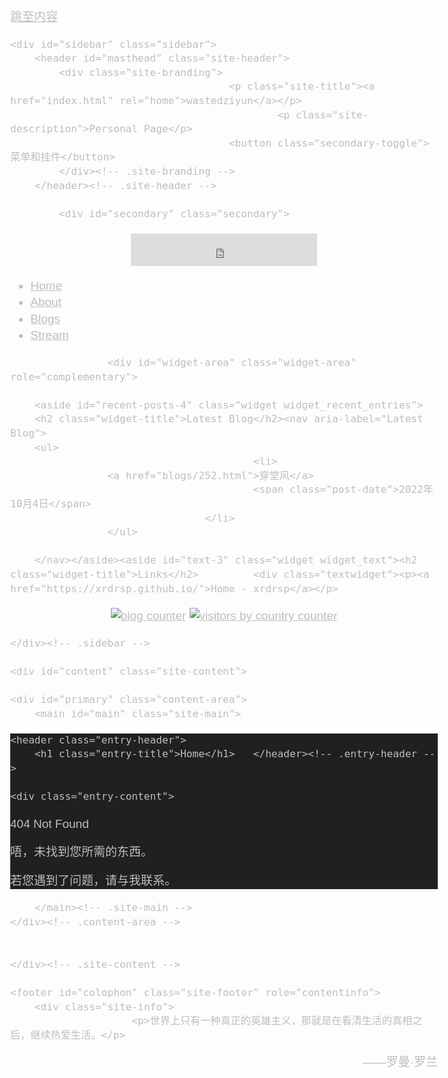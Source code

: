 <!DOCTYPE html>
<html lang="zh-CN" class="no-js">

<!-- Mirrored from wastedziyun.eu.org/ by HTTrack Website Copier/3.x [XR&CO'2014], Sat, 22 Oct 2022 12:25:12 GMT -->
<!-- Added by HTTrack --><meta http-equiv="content-type" content="text/html;charset=UTF-8" /><!-- /Added by HTTrack -->
<head>
	<meta charset="UTF-8">
	<meta name="viewport" content="width=device-width">
	<link rel="profile" href="https://gmpg.org/xfn/11">
	<link rel="pingback" href="xmlrpc.php">
	<!--[if lt IE 9]>
	<script src="http://wastedziyun.eu.org/wp-content/themes/twentyfifteen/js/html5.js?ver=3.7.0"></script>
	<![endif]-->
	<script>(function(html){html.className = html.className.replace(/\bno-js\b/,'js')})(document.documentElement);</script>
<title>wastedziyun &#8211; Personal Page</title>
<meta name='robots' content='max-image-preview:large' />
<link rel='dns-prefetch' href='http://fonts.googleapis.com/' />
<link rel='dns-prefetch' href='http://s.w.org/' />
<link href='https://fonts.gstatic.com/' crossorigin rel='preconnect' />
<link rel="alternate" type="application/rss+xml" title="wastedziyun &raquo; Feed" href="feed" />
<link rel="alternate" type="application/rss+xml" title="wastedziyun &raquo; 评论Feed" href="comments/feed" />
<script>
window._wpemojiSettings = {"baseUrl":"https:\/\/s.w.org\/images\/core\/emoji\/14.0.0\/72x72\/","ext":".png","svgUrl":"https:\/\/s.w.org\/images\/core\/emoji\/14.0.0\/svg\/","svgExt":".svg","source":{"concatemoji":"http:\/\/wastedziyun.eu.org\/wp-includes\/js\/wp-emoji-release.min.js?ver=6.0.2"}};
/*! This file is auto-generated */
!function(e,a,t){var n,r,o,i=a.createElement("canvas"),p=i.getContext&&i.getContext("2d");function s(e,t){var a=String.fromCharCode,e=(p.clearRect(0,0,i.width,i.height),p.fillText(a.apply(this,e),0,0),i.toDataURL());return p.clearRect(0,0,i.width,i.height),p.fillText(a.apply(this,t),0,0),e===i.toDataURL()}function c(e){var t=a.createElement("script");t.src=e,t.defer=t.type="text/javascript",a.getElementsByTagName("head")[0].appendChild(t)}for(o=Array("flag","emoji"),t.supports={everything:!0,everythingExceptFlag:!0},r=0;r<o.length;r++)t.supports[o[r]]=function(e){if(!p||!p.fillText)return!1;switch(p.textBaseline="top",p.font="600 32px Arial",e){case"flag":return s([127987,65039,8205,9895,65039],[127987,65039,8203,9895,65039])?!1:!s([55356,56826,55356,56819],[55356,56826,8203,55356,56819])&&!s([55356,57332,56128,56423,56128,56418,56128,56421,56128,56430,56128,56423,56128,56447],[55356,57332,8203,56128,56423,8203,56128,56418,8203,56128,56421,8203,56128,56430,8203,56128,56423,8203,56128,56447]);case"emoji":return!s([129777,127995,8205,129778,127999],[129777,127995,8203,129778,127999])}return!1}(o[r]),t.supports.everything=t.supports.everything&&t.supports[o[r]],"flag"!==o[r]&&(t.supports.everythingExceptFlag=t.supports.everythingExceptFlag&&t.supports[o[r]]);t.supports.everythingExceptFlag=t.supports.everythingExceptFlag&&!t.supports.flag,t.DOMReady=!1,t.readyCallback=function(){t.DOMReady=!0},t.supports.everything||(n=function(){t.readyCallback()},a.addEventListener?(a.addEventListener("DOMContentLoaded",n,!1),e.addEventListener("load",n,!1)):(e.attachEvent("onload",n),a.attachEvent("onreadystatechange",function(){"complete"===a.readyState&&t.readyCallback()})),(e=t.source||{}).concatemoji?c(e.concatemoji):e.wpemoji&&e.twemoji&&(c(e.twemoji),c(e.wpemoji)))}(window,document,window._wpemojiSettings);
</script>
<style>
img.wp-smiley,
img.emoji {
	display: inline !important;
	border: none !important;
	box-shadow: none !important;
	height: 1em !important;
	width: 1em !important;
	margin: 0 0.07em !important;
	vertical-align: -0.1em !important;
	background: none !important;
	padding: 0 !important;
}
</style>
	<link rel='stylesheet' id='wp-block-library-css'  href='../ftp6549879.host126.sanfengyun.cn/wp-includes/css/dist/block-library/style.min5b21.css?ver=6.0.2' media='all' />
<style id='wp-block-library-theme-inline-css'>
.wp-block-audio figcaption{color:#555;font-size:13px;text-align:center}.is-dark-theme .wp-block-audio figcaption{color:hsla(0,0%,100%,.65)}.wp-block-code{border:1px solid #ccc;border-radius:4px;font-family:Menlo,Consolas,monaco,monospace;padding:.8em 1em}.wp-block-embed figcaption{color:#555;font-size:13px;text-align:center}.is-dark-theme .wp-block-embed figcaption{color:hsla(0,0%,100%,.65)}.blocks-gallery-caption{color:#555;font-size:13px;text-align:center}.is-dark-theme .blocks-gallery-caption{color:hsla(0,0%,100%,.65)}.wp-block-image figcaption{color:#555;font-size:13px;text-align:center}.is-dark-theme .wp-block-image figcaption{color:hsla(0,0%,100%,.65)}.wp-block-pullquote{border-top:4px solid;border-bottom:4px solid;margin-bottom:1.75em;color:currentColor}.wp-block-pullquote__citation,.wp-block-pullquote cite,.wp-block-pullquote footer{color:currentColor;text-transform:uppercase;font-size:.8125em;font-style:normal}.wp-block-quote{border-left:.25em solid;margin:0 0 1.75em;padding-left:1em}.wp-block-quote cite,.wp-block-quote footer{color:currentColor;font-size:.8125em;position:relative;font-style:normal}.wp-block-quote.has-text-align-right{border-left:none;border-right:.25em solid;padding-left:0;padding-right:1em}.wp-block-quote.has-text-align-center{border:none;padding-left:0}.wp-block-quote.is-large,.wp-block-quote.is-style-large,.wp-block-quote.is-style-plain{border:none}.wp-block-search .wp-block-search__label{font-weight:700}:where(.wp-block-group.has-background){padding:1.25em 2.375em}.wp-block-separator.has-css-opacity{opacity:.4}.wp-block-separator{border:none;border-bottom:2px solid;margin-left:auto;margin-right:auto}.wp-block-separator.has-alpha-channel-opacity{opacity:1}.wp-block-separator:not(.is-style-wide):not(.is-style-dots){width:100px}.wp-block-separator.has-background:not(.is-style-dots){border-bottom:none;height:1px}.wp-block-separator.has-background:not(.is-style-wide):not(.is-style-dots){height:2px}.wp-block-table thead{border-bottom:3px solid}.wp-block-table tfoot{border-top:3px solid}.wp-block-table td,.wp-block-table th{padding:.5em;border:1px solid;word-break:normal}.wp-block-table figcaption{color:#555;font-size:13px;text-align:center}.is-dark-theme .wp-block-table figcaption{color:hsla(0,0%,100%,.65)}.wp-block-video figcaption{color:#555;font-size:13px;text-align:center}.is-dark-theme .wp-block-video figcaption{color:hsla(0,0%,100%,.65)}.wp-block-template-part.has-background{padding:1.25em 2.375em;margin-top:0;margin-bottom:0}
</style>
<style id='global-styles-inline-css'>
body{--wp--preset--color--black: #000000;--wp--preset--color--cyan-bluish-gray: #abb8c3;--wp--preset--color--white: #fff;--wp--preset--color--pale-pink: #f78da7;--wp--preset--color--vivid-red: #cf2e2e;--wp--preset--color--luminous-vivid-orange: #ff6900;--wp--preset--color--luminous-vivid-amber: #fcb900;--wp--preset--color--light-green-cyan: #7bdcb5;--wp--preset--color--vivid-green-cyan: #00d084;--wp--preset--color--pale-cyan-blue: #8ed1fc;--wp--preset--color--vivid-cyan-blue: #0693e3;--wp--preset--color--vivid-purple: #9b51e0;--wp--preset--color--dark-gray: #111;--wp--preset--color--light-gray: #f1f1f1;--wp--preset--color--yellow: #f4ca16;--wp--preset--color--dark-brown: #352712;--wp--preset--color--medium-pink: #e53b51;--wp--preset--color--light-pink: #ffe5d1;--wp--preset--color--dark-purple: #2e2256;--wp--preset--color--purple: #674970;--wp--preset--color--blue-gray: #22313f;--wp--preset--color--bright-blue: #55c3dc;--wp--preset--color--light-blue: #e9f2f9;--wp--preset--gradient--vivid-cyan-blue-to-vivid-purple: linear-gradient(135deg,rgba(6,147,227,1) 0%,rgb(155,81,224) 100%);--wp--preset--gradient--light-green-cyan-to-vivid-green-cyan: linear-gradient(135deg,rgb(122,220,180) 0%,rgb(0,208,130) 100%);--wp--preset--gradient--luminous-vivid-amber-to-luminous-vivid-orange: linear-gradient(135deg,rgba(252,185,0,1) 0%,rgba(255,105,0,1) 100%);--wp--preset--gradient--luminous-vivid-orange-to-vivid-red: linear-gradient(135deg,rgba(255,105,0,1) 0%,rgb(207,46,46) 100%);--wp--preset--gradient--very-light-gray-to-cyan-bluish-gray: linear-gradient(135deg,rgb(238,238,238) 0%,rgb(169,184,195) 100%);--wp--preset--gradient--cool-to-warm-spectrum: linear-gradient(135deg,rgb(74,234,220) 0%,rgb(151,120,209) 20%,rgb(207,42,186) 40%,rgb(238,44,130) 60%,rgb(251,105,98) 80%,rgb(254,248,76) 100%);--wp--preset--gradient--blush-light-purple: linear-gradient(135deg,rgb(255,206,236) 0%,rgb(152,150,240) 100%);--wp--preset--gradient--blush-bordeaux: linear-gradient(135deg,rgb(254,205,165) 0%,rgb(254,45,45) 50%,rgb(107,0,62) 100%);--wp--preset--gradient--luminous-dusk: linear-gradient(135deg,rgb(255,203,112) 0%,rgb(199,81,192) 50%,rgb(65,88,208) 100%);--wp--preset--gradient--pale-ocean: linear-gradient(135deg,rgb(255,245,203) 0%,rgb(182,227,212) 50%,rgb(51,167,181) 100%);--wp--preset--gradient--electric-grass: linear-gradient(135deg,rgb(202,248,128) 0%,rgb(113,206,126) 100%);--wp--preset--gradient--midnight: linear-gradient(135deg,rgb(2,3,129) 0%,rgb(40,116,252) 100%);--wp--preset--gradient--dark-gray-gradient-gradient: linear-gradient(90deg, rgba(17,17,17,1) 0%, rgba(42,42,42,1) 100%);--wp--preset--gradient--light-gray-gradient: linear-gradient(90deg, rgba(241,241,241,1) 0%, rgba(215,215,215,1) 100%);--wp--preset--gradient--white-gradient: linear-gradient(90deg, rgba(255,255,255,1) 0%, rgba(230,230,230,1) 100%);--wp--preset--gradient--yellow-gradient: linear-gradient(90deg, rgba(244,202,22,1) 0%, rgba(205,168,10,1) 100%);--wp--preset--gradient--dark-brown-gradient: linear-gradient(90deg, rgba(53,39,18,1) 0%, rgba(91,67,31,1) 100%);--wp--preset--gradient--medium-pink-gradient: linear-gradient(90deg, rgba(229,59,81,1) 0%, rgba(209,28,51,1) 100%);--wp--preset--gradient--light-pink-gradient: linear-gradient(90deg, rgba(255,229,209,1) 0%, rgba(255,200,158,1) 100%);--wp--preset--gradient--dark-purple-gradient: linear-gradient(90deg, rgba(46,34,86,1) 0%, rgba(66,48,123,1) 100%);--wp--preset--gradient--purple-gradient: linear-gradient(90deg, rgba(103,73,112,1) 0%, rgba(131,93,143,1) 100%);--wp--preset--gradient--blue-gray-gradient: linear-gradient(90deg, rgba(34,49,63,1) 0%, rgba(52,75,96,1) 100%);--wp--preset--gradient--bright-blue-gradient: linear-gradient(90deg, rgba(85,195,220,1) 0%, rgba(43,180,211,1) 100%);--wp--preset--gradient--light-blue-gradient: linear-gradient(90deg, rgba(233,242,249,1) 0%, rgba(193,218,238,1) 100%);--wp--preset--duotone--dark-grayscale: url('#wp-duotone-dark-grayscale');--wp--preset--duotone--grayscale: url('#wp-duotone-grayscale');--wp--preset--duotone--purple-yellow: url('#wp-duotone-purple-yellow');--wp--preset--duotone--blue-red: url('#wp-duotone-blue-red');--wp--preset--duotone--midnight: url('#wp-duotone-midnight');--wp--preset--duotone--magenta-yellow: url('#wp-duotone-magenta-yellow');--wp--preset--duotone--purple-green: url('#wp-duotone-purple-green');--wp--preset--duotone--blue-orange: url('#wp-duotone-blue-orange');--wp--preset--font-size--small: 13px;--wp--preset--font-size--medium: 20px;--wp--preset--font-size--large: 36px;--wp--preset--font-size--x-large: 42px;}.has-black-color{color: var(--wp--preset--color--black) !important;}.has-cyan-bluish-gray-color{color: var(--wp--preset--color--cyan-bluish-gray) !important;}.has-white-color{color: var(--wp--preset--color--white) !important;}.has-pale-pink-color{color: var(--wp--preset--color--pale-pink) !important;}.has-vivid-red-color{color: var(--wp--preset--color--vivid-red) !important;}.has-luminous-vivid-orange-color{color: var(--wp--preset--color--luminous-vivid-orange) !important;}.has-luminous-vivid-amber-color{color: var(--wp--preset--color--luminous-vivid-amber) !important;}.has-light-green-cyan-color{color: var(--wp--preset--color--light-green-cyan) !important;}.has-vivid-green-cyan-color{color: var(--wp--preset--color--vivid-green-cyan) !important;}.has-pale-cyan-blue-color{color: var(--wp--preset--color--pale-cyan-blue) !important;}.has-vivid-cyan-blue-color{color: var(--wp--preset--color--vivid-cyan-blue) !important;}.has-vivid-purple-color{color: var(--wp--preset--color--vivid-purple) !important;}.has-black-background-color{background-color: var(--wp--preset--color--black) !important;}.has-cyan-bluish-gray-background-color{background-color: var(--wp--preset--color--cyan-bluish-gray) !important;}.has-white-background-color{background-color: var(--wp--preset--color--white) !important;}.has-pale-pink-background-color{background-color: var(--wp--preset--color--pale-pink) !important;}.has-vivid-red-background-color{background-color: var(--wp--preset--color--vivid-red) !important;}.has-luminous-vivid-orange-background-color{background-color: var(--wp--preset--color--luminous-vivid-orange) !important;}.has-luminous-vivid-amber-background-color{background-color: var(--wp--preset--color--luminous-vivid-amber) !important;}.has-light-green-cyan-background-color{background-color: var(--wp--preset--color--light-green-cyan) !important;}.has-vivid-green-cyan-background-color{background-color: var(--wp--preset--color--vivid-green-cyan) !important;}.has-pale-cyan-blue-background-color{background-color: var(--wp--preset--color--pale-cyan-blue) !important;}.has-vivid-cyan-blue-background-color{background-color: var(--wp--preset--color--vivid-cyan-blue) !important;}.has-vivid-purple-background-color{background-color: var(--wp--preset--color--vivid-purple) !important;}.has-black-border-color{border-color: var(--wp--preset--color--black) !important;}.has-cyan-bluish-gray-border-color{border-color: var(--wp--preset--color--cyan-bluish-gray) !important;}.has-white-border-color{border-color: var(--wp--preset--color--white) !important;}.has-pale-pink-border-color{border-color: var(--wp--preset--color--pale-pink) !important;}.has-vivid-red-border-color{border-color: var(--wp--preset--color--vivid-red) !important;}.has-luminous-vivid-orange-border-color{border-color: var(--wp--preset--color--luminous-vivid-orange) !important;}.has-luminous-vivid-amber-border-color{border-color: var(--wp--preset--color--luminous-vivid-amber) !important;}.has-light-green-cyan-border-color{border-color: var(--wp--preset--color--light-green-cyan) !important;}.has-vivid-green-cyan-border-color{border-color: var(--wp--preset--color--vivid-green-cyan) !important;}.has-pale-cyan-blue-border-color{border-color: var(--wp--preset--color--pale-cyan-blue) !important;}.has-vivid-cyan-blue-border-color{border-color: var(--wp--preset--color--vivid-cyan-blue) !important;}.has-vivid-purple-border-color{border-color: var(--wp--preset--color--vivid-purple) !important;}.has-vivid-cyan-blue-to-vivid-purple-gradient-background{background: var(--wp--preset--gradient--vivid-cyan-blue-to-vivid-purple) !important;}.has-light-green-cyan-to-vivid-green-cyan-gradient-background{background: var(--wp--preset--gradient--light-green-cyan-to-vivid-green-cyan) !important;}.has-luminous-vivid-amber-to-luminous-vivid-orange-gradient-background{background: var(--wp--preset--gradient--luminous-vivid-amber-to-luminous-vivid-orange) !important;}.has-luminous-vivid-orange-to-vivid-red-gradient-background{background: var(--wp--preset--gradient--luminous-vivid-orange-to-vivid-red) !important;}.has-very-light-gray-to-cyan-bluish-gray-gradient-background{background: var(--wp--preset--gradient--very-light-gray-to-cyan-bluish-gray) !important;}.has-cool-to-warm-spectrum-gradient-background{background: var(--wp--preset--gradient--cool-to-warm-spectrum) !important;}.has-blush-light-purple-gradient-background{background: var(--wp--preset--gradient--blush-light-purple) !important;}.has-blush-bordeaux-gradient-background{background: var(--wp--preset--gradient--blush-bordeaux) !important;}.has-luminous-dusk-gradient-background{background: var(--wp--preset--gradient--luminous-dusk) !important;}.has-pale-ocean-gradient-background{background: var(--wp--preset--gradient--pale-ocean) !important;}.has-electric-grass-gradient-background{background: var(--wp--preset--gradient--electric-grass) !important;}.has-midnight-gradient-background{background: var(--wp--preset--gradient--midnight) !important;}.has-small-font-size{font-size: var(--wp--preset--font-size--small) !important;}.has-medium-font-size{font-size: var(--wp--preset--font-size--medium) !important;}.has-large-font-size{font-size: var(--wp--preset--font-size--large) !important;}.has-x-large-font-size{font-size: var(--wp--preset--font-size--x-large) !important;}
</style>
<link rel='stylesheet' id='twentyfifteen-fonts-css'  href='https://fonts.googleapis.com/css?family=Noto+Sans%3A400italic%2C700italic%2C400%2C700%7CNoto+Serif%3A400italic%2C700italic%2C400%2C700%7CInconsolata%3A400%2C700&amp;subset=latin%2Clatin-ext&amp;display=fallback' media='all' />
<link rel='stylesheet' id='genericons-css'  href='../ftp6549879.host126.sanfengyun.cn/wp-content/themes/twentyfifteen/genericons/genericons3ce7.css?ver=20201208' media='all' />
<link rel='stylesheet' id='twentyfifteen-style-css'  href='../ftp6549879.host126.sanfengyun.cn/wp-content/themes/twentyfifteen/style3ce7.css?ver=20201208' media='all' />
<style id='twentyfifteen-style-inline-css'>
	/* Color Scheme */

	/* Background Color */
	body {
		background-color: #111111;
	}

	/* Sidebar Background Color */
	body:before,
	.site-header {
		background-color: #202020;
	}

	/* Box Background Color */
	.post-navigation,
	.pagination,
	.secondary,
	.site-footer,
	.hentry,
	.page-header,
	.page-content,
	.comments-area,
	.widecolumn {
		background-color: #202020;
	}

	/* Box Background Color */
	button,
	input[type="button"],
	input[type="reset"],
	input[type="submit"],
	.pagination .prev,
	.pagination .next,
	.widget_calendar tbody a,
	.widget_calendar tbody a:hover,
	.widget_calendar tbody a:focus,
	.page-links a,
	.page-links a:hover,
	.page-links a:focus,
	.sticky-post {
		color: #202020;
	}

	/* Main Text Color */
	button,
	input[type="button"],
	input[type="reset"],
	input[type="submit"],
	.pagination .prev,
	.pagination .next,
	.widget_calendar tbody a,
	.page-links a,
	.sticky-post {
		background-color: #bebebe;
	}

	/* Main Text Color */
	body,
	blockquote cite,
	blockquote small,
	a,
	.dropdown-toggle:after,
	.image-navigation a:hover,
	.image-navigation a:focus,
	.comment-navigation a:hover,
	.comment-navigation a:focus,
	.widget-title,
	.entry-footer a:hover,
	.entry-footer a:focus,
	.comment-metadata a:hover,
	.comment-metadata a:focus,
	.pingback .edit-link a:hover,
	.pingback .edit-link a:focus,
	.comment-list .reply a:hover,
	.comment-list .reply a:focus,
	.site-info a:hover,
	.site-info a:focus {
		color: #bebebe;
	}

	/* Main Text Color */
	.entry-content a,
	.entry-summary a,
	.page-content a,
	.comment-content a,
	.pingback .comment-body > a,
	.author-description a,
	.taxonomy-description a,
	.textwidget a,
	.entry-footer a:hover,
	.comment-metadata a:hover,
	.pingback .edit-link a:hover,
	.comment-list .reply a:hover,
	.site-info a:hover {
		border-color: #bebebe;
	}

	/* Secondary Text Color */
	button:hover,
	button:focus,
	input[type="button"]:hover,
	input[type="button"]:focus,
	input[type="reset"]:hover,
	input[type="reset"]:focus,
	input[type="submit"]:hover,
	input[type="submit"]:focus,
	.pagination .prev:hover,
	.pagination .prev:focus,
	.pagination .next:hover,
	.pagination .next:focus,
	.widget_calendar tbody a:hover,
	.widget_calendar tbody a:focus,
	.page-links a:hover,
	.page-links a:focus {
		background-color: #bebebe; /* Fallback for IE7 and IE8 */
		background-color: rgba( 190, 190, 190, 0.7);
	}

	/* Secondary Text Color */
	blockquote,
	a:hover,
	a:focus,
	.main-navigation .menu-item-description,
	.post-navigation .meta-nav,
	.post-navigation a:hover .post-title,
	.post-navigation a:focus .post-title,
	.image-navigation,
	.image-navigation a,
	.comment-navigation,
	.comment-navigation a,
	.widget,
	.author-heading,
	.entry-footer,
	.entry-footer a,
	.taxonomy-description,
	.page-links > .page-links-title,
	.entry-caption,
	.comment-author,
	.comment-metadata,
	.comment-metadata a,
	.pingback .edit-link,
	.pingback .edit-link a,
	.post-password-form label,
	.comment-form label,
	.comment-notes,
	.comment-awaiting-moderation,
	.logged-in-as,
	.form-allowed-tags,
	.no-comments,
	.site-info,
	.site-info a,
	.wp-caption-text,
	.gallery-caption,
	.comment-list .reply a,
	.widecolumn label,
	.widecolumn .mu_register label {
		color: #bebebe; /* Fallback for IE7 and IE8 */
		color: rgba( 190, 190, 190, 0.7);
	}

	/* Secondary Text Color */
	blockquote,
	.logged-in-as a:hover,
	.comment-author a:hover {
		border-color: #bebebe; /* Fallback for IE7 and IE8 */
		border-color: rgba( 190, 190, 190, 0.7);
	}

	/* Border Color */
	hr,
	.dropdown-toggle:hover,
	.dropdown-toggle:focus {
		background-color: #bebebe; /* Fallback for IE7 and IE8 */
		background-color: rgba( 190, 190, 190, 0.1);
	}

	/* Border Color */
	pre,
	abbr[title],
	table,
	th,
	td,
	input,
	textarea,
	.main-navigation ul,
	.main-navigation li,
	.post-navigation,
	.post-navigation div + div,
	.pagination,
	.comment-navigation,
	.widget li,
	.widget_categories .children,
	.widget_nav_menu .sub-menu,
	.widget_pages .children,
	.site-header,
	.site-footer,
	.hentry + .hentry,
	.author-info,
	.entry-content .page-links a,
	.page-links > span,
	.page-header,
	.comments-area,
	.comment-list + .comment-respond,
	.comment-list article,
	.comment-list .pingback,
	.comment-list .trackback,
	.comment-list .reply a,
	.no-comments {
		border-color: #bebebe; /* Fallback for IE7 and IE8 */
		border-color: rgba( 190, 190, 190, 0.1);
	}

	/* Border Focus Color */
	a:focus,
	button:focus,
	input:focus {
		outline-color: #bebebe; /* Fallback for IE7 and IE8 */
		outline-color: rgba( 190, 190, 190, 0.3);
	}

	input:focus,
	textarea:focus {
		border-color: #bebebe; /* Fallback for IE7 and IE8 */
		border-color: rgba( 190, 190, 190, 0.3);
	}

	/* Sidebar Link Color */
	.secondary-toggle:before {
		color: #bebebe;
	}

	.site-title a,
	.site-description {
		color: #bebebe;
	}

	/* Sidebar Text Color */
	.site-title a:hover,
	.site-title a:focus {
		color: rgba( 190, 190, 190, 0.7);
	}

	/* Sidebar Border Color */
	.secondary-toggle {
		border-color: #bebebe; /* Fallback for IE7 and IE8 */
		border-color: rgba( 190, 190, 190, 0.1);
	}

	/* Sidebar Border Focus Color */
	.secondary-toggle:hover,
	.secondary-toggle:focus {
		border-color: #bebebe; /* Fallback for IE7 and IE8 */
		border-color: rgba( 190, 190, 190, 0.3);
	}

	.site-title a {
		outline-color: #bebebe; /* Fallback for IE7 and IE8 */
		outline-color: rgba( 190, 190, 190, 0.3);
	}

	/* Meta Background Color */
	.entry-footer {
		background-color: #1b1b1b;
	}

	@media screen and (min-width: 38.75em) {
		/* Main Text Color */
		.page-header {
			border-color: #bebebe;
		}
	}

	@media screen and (min-width: 59.6875em) {
		/* Make sure its transparent on desktop */
		.site-header,
		.secondary {
			background-color: transparent;
		}

		/* Sidebar Background Color */
		.widget button,
		.widget input[type="button"],
		.widget input[type="reset"],
		.widget input[type="submit"],
		.widget_calendar tbody a,
		.widget_calendar tbody a:hover,
		.widget_calendar tbody a:focus {
			color: #202020;
		}

		/* Sidebar Link Color */
		.secondary a,
		.dropdown-toggle:after,
		.widget-title,
		.widget blockquote cite,
		.widget blockquote small {
			color: #bebebe;
		}

		.widget button,
		.widget input[type="button"],
		.widget input[type="reset"],
		.widget input[type="submit"],
		.widget_calendar tbody a {
			background-color: #bebebe;
		}

		.textwidget a {
			border-color: #bebebe;
		}

		/* Sidebar Text Color */
		.secondary a:hover,
		.secondary a:focus,
		.main-navigation .menu-item-description,
		.widget,
		.widget blockquote,
		.widget .wp-caption-text,
		.widget .gallery-caption {
			color: rgba( 190, 190, 190, 0.7);
		}

		.widget button:hover,
		.widget button:focus,
		.widget input[type="button"]:hover,
		.widget input[type="button"]:focus,
		.widget input[type="reset"]:hover,
		.widget input[type="reset"]:focus,
		.widget input[type="submit"]:hover,
		.widget input[type="submit"]:focus,
		.widget_calendar tbody a:hover,
		.widget_calendar tbody a:focus {
			background-color: rgba( 190, 190, 190, 0.7);
		}

		.widget blockquote {
			border-color: rgba( 190, 190, 190, 0.7);
		}

		/* Sidebar Border Color */
		.main-navigation ul,
		.main-navigation li,
		.widget input,
		.widget textarea,
		.widget table,
		.widget th,
		.widget td,
		.widget pre,
		.widget li,
		.widget_categories .children,
		.widget_nav_menu .sub-menu,
		.widget_pages .children,
		.widget abbr[title] {
			border-color: rgba( 190, 190, 190, 0.1);
		}

		.dropdown-toggle:hover,
		.dropdown-toggle:focus,
		.widget hr {
			background-color: rgba( 190, 190, 190, 0.1);
		}

		.widget input:focus,
		.widget textarea:focus {
			border-color: rgba( 190, 190, 190, 0.3);
		}

		.sidebar a:focus,
		.dropdown-toggle:focus {
			outline-color: rgba( 190, 190, 190, 0.3);
		}
	}
</style>
<link rel='stylesheet' id='twentyfifteen-block-style-css'  href='../ftp6549879.host126.sanfengyun.cn/wp-content/themes/twentyfifteen/css/blocks0b0e.css?ver=20220524' media='all' />
<!--[if lt IE 9]>
<link rel='stylesheet' id='twentyfifteen-ie-css'  href='http://wastedziyun.eu.org/wp-content/themes/twentyfifteen/css/ie.css?ver=20170916' media='all' />
<![endif]-->
<!--[if lt IE 8]>
<link rel='stylesheet' id='twentyfifteen-ie7-css'  href='http://wastedziyun.eu.org/wp-content/themes/twentyfifteen/css/ie7.css?ver=20141210' media='all' />
<![endif]-->
<script src='../ftp6549879.host126.sanfengyun.cn/wp-includes/js/jquery/jquery.minaf6c.js?ver=3.6.0' id='jquery-core-js'></script>
<script src='../ftp6549879.host126.sanfengyun.cn/wp-includes/js/jquery/jquery-migrate.mind617.js?ver=3.3.2' id='jquery-migrate-js'></script>
<link rel="https://api.w.org/" href="wp-json/index.html" /><link rel="alternate" type="application/json" href="wp-json/wp/v2/pages/4.json" /><link rel="EditURI" type="application/rsd+xml" title="RSD" href="xmlrpc0db0.php?rsd" />
<link rel="wlwmanifest" type="application/wlwmanifest+xml" href="wp-includes/wlwmanifest.xml" /> 
<meta name="generator" content="WordPress 6.0.2" />
<link rel="canonical" href="index.html" />
<link rel='shortlink' href='index.html' />
<link rel="alternate" type="application/json+oembed" href="wp-json/oembed/1.0/embede2ef.json?url=http%3A%2F%2Fwastedziyun.eu.org%2F" />
<link rel="alternate" type="text/xml+oembed" href="wp-json/oembed/1.0/embed611e?url=http%3A%2F%2Fwastedziyun.eu.org%2F&amp;format=xml" />
<style id="custom-background-css">
body.custom-background { background-image: url("../ftp6549879.host126.sanfengyun.cn/wp-content/uploads/2022/09/6fa10bdb8b9869382440f5de23b9f27a795fbe69.jpg"); background-position: right center; background-size: auto; background-repeat: repeat; background-attachment: fixed; }
</style>
	<link rel="icon" href="../ftp6549879.host126.sanfengyun.cn/wp-content/uploads/2022/09/cropped-%40WindowsUpdateToastIcon.contrast-black-32x32.html" sizes="32x32" />
<link rel="icon" href="../ftp6549879.host126.sanfengyun.cn/wp-content/uploads/2022/09/cropped-%40WindowsUpdateToastIcon.contrast-black-192x192.html" sizes="192x192" />
<link rel="apple-touch-icon" href="../ftp6549879.host126.sanfengyun.cn/wp-content/uploads/2022/09/cropped-%40WindowsUpdateToastIcon.contrast-black-180x180.html" />
<meta name="msapplication-TileImage" content="http://wastedziyun.eu.org/wp-content/uploads/2022/09/cropped-@WindowsUpdateToastIcon.contrast-black-270x270.png" />
		<style id="wp-custom-css">
			body {
   font: 19px/1.4 "tahoma","Arial", "PingFang SC","Hiragino Sans GB","STHeiti","Microsoft YaHei","WenQuanYi Micro Hei","sans-serif",tahoma, arial, 'Hiragino Sans GB', '\5b8b\4f53', sans-serif;
}
	
body {background-image: url(https://www.yangshangzhen.com/bing/wallpaper);}		</style>
		</head>

<body class="home page-template-default page page-id-4 custom-background wp-embed-responsive">
<svg xmlns="http://www.w3.org/2000/svg" viewBox="0 0 0 0" width="0" height="0" focusable="false" role="none" style="visibility: hidden; position: absolute; left: -9999px; overflow: hidden;" ><defs><filter id="wp-duotone-dark-grayscale"><feColorMatrix color-interpolation-filters="sRGB" type="matrix" values=" .299 .587 .114 0 0 .299 .587 .114 0 0 .299 .587 .114 0 0 .299 .587 .114 0 0 " /><feComponentTransfer color-interpolation-filters="sRGB" ><feFuncR type="table" tableValues="0 0.49803921568627" /><feFuncG type="table" tableValues="0 0.49803921568627" /><feFuncB type="table" tableValues="0 0.49803921568627" /><feFuncA type="table" tableValues="1 1" /></feComponentTransfer><feComposite in2="SourceGraphic" operator="in" /></filter></defs></svg><svg xmlns="http://www.w3.org/2000/svg" viewBox="0 0 0 0" width="0" height="0" focusable="false" role="none" style="visibility: hidden; position: absolute; left: -9999px; overflow: hidden;" ><defs><filter id="wp-duotone-grayscale"><feColorMatrix color-interpolation-filters="sRGB" type="matrix" values=" .299 .587 .114 0 0 .299 .587 .114 0 0 .299 .587 .114 0 0 .299 .587 .114 0 0 " /><feComponentTransfer color-interpolation-filters="sRGB" ><feFuncR type="table" tableValues="0 1" /><feFuncG type="table" tableValues="0 1" /><feFuncB type="table" tableValues="0 1" /><feFuncA type="table" tableValues="1 1" /></feComponentTransfer><feComposite in2="SourceGraphic" operator="in" /></filter></defs></svg><svg xmlns="http://www.w3.org/2000/svg" viewBox="0 0 0 0" width="0" height="0" focusable="false" role="none" style="visibility: hidden; position: absolute; left: -9999px; overflow: hidden;" ><defs><filter id="wp-duotone-purple-yellow"><feColorMatrix color-interpolation-filters="sRGB" type="matrix" values=" .299 .587 .114 0 0 .299 .587 .114 0 0 .299 .587 .114 0 0 .299 .587 .114 0 0 " /><feComponentTransfer color-interpolation-filters="sRGB" ><feFuncR type="table" tableValues="0.54901960784314 0.98823529411765" /><feFuncG type="table" tableValues="0 1" /><feFuncB type="table" tableValues="0.71764705882353 0.25490196078431" /><feFuncA type="table" tableValues="1 1" /></feComponentTransfer><feComposite in2="SourceGraphic" operator="in" /></filter></defs></svg><svg xmlns="http://www.w3.org/2000/svg" viewBox="0 0 0 0" width="0" height="0" focusable="false" role="none" style="visibility: hidden; position: absolute; left: -9999px; overflow: hidden;" ><defs><filter id="wp-duotone-blue-red"><feColorMatrix color-interpolation-filters="sRGB" type="matrix" values=" .299 .587 .114 0 0 .299 .587 .114 0 0 .299 .587 .114 0 0 .299 .587 .114 0 0 " /><feComponentTransfer color-interpolation-filters="sRGB" ><feFuncR type="table" tableValues="0 1" /><feFuncG type="table" tableValues="0 0.27843137254902" /><feFuncB type="table" tableValues="0.5921568627451 0.27843137254902" /><feFuncA type="table" tableValues="1 1" /></feComponentTransfer><feComposite in2="SourceGraphic" operator="in" /></filter></defs></svg><svg xmlns="http://www.w3.org/2000/svg" viewBox="0 0 0 0" width="0" height="0" focusable="false" role="none" style="visibility: hidden; position: absolute; left: -9999px; overflow: hidden;" ><defs><filter id="wp-duotone-midnight"><feColorMatrix color-interpolation-filters="sRGB" type="matrix" values=" .299 .587 .114 0 0 .299 .587 .114 0 0 .299 .587 .114 0 0 .299 .587 .114 0 0 " /><feComponentTransfer color-interpolation-filters="sRGB" ><feFuncR type="table" tableValues="0 0" /><feFuncG type="table" tableValues="0 0.64705882352941" /><feFuncB type="table" tableValues="0 1" /><feFuncA type="table" tableValues="1 1" /></feComponentTransfer><feComposite in2="SourceGraphic" operator="in" /></filter></defs></svg><svg xmlns="http://www.w3.org/2000/svg" viewBox="0 0 0 0" width="0" height="0" focusable="false" role="none" style="visibility: hidden; position: absolute; left: -9999px; overflow: hidden;" ><defs><filter id="wp-duotone-magenta-yellow"><feColorMatrix color-interpolation-filters="sRGB" type="matrix" values=" .299 .587 .114 0 0 .299 .587 .114 0 0 .299 .587 .114 0 0 .299 .587 .114 0 0 " /><feComponentTransfer color-interpolation-filters="sRGB" ><feFuncR type="table" tableValues="0.78039215686275 1" /><feFuncG type="table" tableValues="0 0.94901960784314" /><feFuncB type="table" tableValues="0.35294117647059 0.47058823529412" /><feFuncA type="table" tableValues="1 1" /></feComponentTransfer><feComposite in2="SourceGraphic" operator="in" /></filter></defs></svg><svg xmlns="http://www.w3.org/2000/svg" viewBox="0 0 0 0" width="0" height="0" focusable="false" role="none" style="visibility: hidden; position: absolute; left: -9999px; overflow: hidden;" ><defs><filter id="wp-duotone-purple-green"><feColorMatrix color-interpolation-filters="sRGB" type="matrix" values=" .299 .587 .114 0 0 .299 .587 .114 0 0 .299 .587 .114 0 0 .299 .587 .114 0 0 " /><feComponentTransfer color-interpolation-filters="sRGB" ><feFuncR type="table" tableValues="0.65098039215686 0.40392156862745" /><feFuncG type="table" tableValues="0 1" /><feFuncB type="table" tableValues="0.44705882352941 0.4" /><feFuncA type="table" tableValues="1 1" /></feComponentTransfer><feComposite in2="SourceGraphic" operator="in" /></filter></defs></svg><svg xmlns="http://www.w3.org/2000/svg" viewBox="0 0 0 0" width="0" height="0" focusable="false" role="none" style="visibility: hidden; position: absolute; left: -9999px; overflow: hidden;" ><defs><filter id="wp-duotone-blue-orange"><feColorMatrix color-interpolation-filters="sRGB" type="matrix" values=" .299 .587 .114 0 0 .299 .587 .114 0 0 .299 .587 .114 0 0 .299 .587 .114 0 0 " /><feComponentTransfer color-interpolation-filters="sRGB" ><feFuncR type="table" tableValues="0.098039215686275 1" /><feFuncG type="table" tableValues="0 0.66274509803922" /><feFuncB type="table" tableValues="0.84705882352941 0.41960784313725" /><feFuncA type="table" tableValues="1 1" /></feComponentTransfer><feComposite in2="SourceGraphic" operator="in" /></filter></defs></svg><div id="page" class="hfeed site">
	<a class="skip-link screen-reader-text" href="#content">跳至内容</a>

	<div id="sidebar" class="sidebar">
		<header id="masthead" class="site-header">
			<div class="site-branding">
										<p class="site-title"><a href="index.html" rel="home">wastedziyun</a></p>
												<p class="site-description">Personal Page</p>
										<button class="secondary-toggle">菜单和挂件</button>
			</div><!-- .site-branding -->
		</header><!-- .site-header -->

			<div id="secondary" class="secondary">
<center>
<iframe frameborder="no" border="0" marginwidth="0" marginheight="0" width=298 height=52 src="http://music.163.com/outchain/player?type=2&amp;id=1353385144&amp;auto=0&amp;height=32"></iframe>
	</center>
					<nav id="site-navigation" class="main-navigation" role="navigation">
				<div class="menu-%e9%a1%b6%e9%83%a8%e8%8f%9c%e5%8d%95-container"><ul id="menu-%e9%a1%b6%e9%83%a8%e8%8f%9c%e5%8d%95" class="nav-menu"><li id="menu-item-16" class="menu-item menu-item-type-custom menu-item-object-custom current-menu-item current_page_item menu-item-home menu-item-16"><a href="index.html" aria-current="page">Home</a></li>
<li id="menu-item-17" class="menu-item menu-item-type-post_type menu-item-object-page menu-item-17"><a href="about.html">About</a></li>
<li id="menu-item-18" class="menu-item menu-item-type-post_type menu-item-object-page menu-item-18"><a href="blogs.html">Blogs</a></li>
<li id="menu-item-98" class="menu-item menu-item-type-post_type menu-item-object-page menu-item-98"><a href="stream.html">Stream</a></li>
</ul></div>			</nav><!-- .main-navigation -->
		
		
					<div id="widget-area" class="widget-area" role="complementary">
				
		<aside id="recent-posts-4" class="widget widget_recent_entries">
		<h2 class="widget-title">Latest Blog</h2><nav aria-label="Latest Blog">
		<ul>
											<li>
					<a href="blogs/252.html">穿堂风</a>
											<span class="post-date">2022年10月4日</span>
									</li>
					</ul>

		</nav></aside><aside id="text-3" class="widget widget_text"><h2 class="widget-title">Links</h2>			<div class="textwidget"><p><a href="https://xrdrsp.github.io/">Home - xrdrsp</a></p>
</div>
		</aside><aside id="block-6" class="widget widget_block">
<div class="wp-container-1 wp-block-group"><div class="wp-block-group__inner-container"></div></div>
</aside>			</div><!-- .widget-area -->
		<center>
			<a target="_blank" href="https://24counter.com/cc_stats/1662259568/"><img alt="blog counter" border="0" src="https://24counter.com/online/ccc.php?id=1662259568"></a>
        <a target="_blank" href="https://24counter.com/conline/1662259568/"><img alt="visitors by country counter" border="0" src="https://24counter.com/online/fcc.php?id=1662259568"></a>
    </center>
	</div><!-- .secondary -->

	</div><!-- .sidebar -->

	<div id="content" class="site-content">

	<div id="primary" class="content-area">
		<main id="main" class="site-main">

		
<article id="post-4" class="post-4 page type-page status-publish hentry">
	
	<header class="entry-header">
		<h1 class="entry-title">Home</h1>	</header><!-- .entry-header -->

	<div class="entry-content">
		
<p>404 Not Found</p>



<p>唔，未找到您所需的东西。</p>



<p>若您遇到了问题，请与我联系。</p>



<p></p>
			</div><!-- .entry-content -->

	
</article><!-- #post-4 -->

		</main><!-- .site-main -->
	</div><!-- .content-area -->


	</div><!-- .site-content -->

	<footer id="colophon" class="site-footer" role="contentinfo">
		<div class="site-info">
						<p>世界上只有一种真正的英雄主义，那就是在看清生活的真相之后，继续热爱生活。</p>
<p element style="text-align:right">——罗曼·罗兰</p>
		</div><!-- .site-info -->
	</footer><!-- .site-footer -->

</div><!-- .site -->

<style>.wp-container-1 > .alignleft { float: left; margin-inline-start: 0; margin-inline-end: 2em; }.wp-container-1 > .alignright { float: right; margin-inline-start: 2em; margin-inline-end: 0; }.wp-container-1 > .aligncenter { margin-left: auto !important; margin-right: auto !important; }</style>
<script src='../ftp6549879.host126.sanfengyun.cn/wp-content/themes/twentyfifteen/js/skip-link-focus-fixd995.js?ver=20141028' id='twentyfifteen-skip-link-focus-fix-js'></script>
<script id='twentyfifteen-script-js-extra'>
var screenReaderText = {"expand":"<span class=\"screen-reader-text\">\u5c55\u5f00\u5b50\u83dc\u5355<\/span>","collapse":"<span class=\"screen-reader-text\">\u6298\u53e0\u5b50\u83dc\u5355<\/span>"};
</script>
<script src='../ftp6549879.host126.sanfengyun.cn/wp-content/themes/twentyfifteen/js/functions0b0e.js?ver=20220524' id='twentyfifteen-script-js'></script>

</body>

<!-- Mirrored from wastedziyun.eu.org/ by HTTrack Website Copier/3.x [XR&CO'2014], Sat, 22 Oct 2022 12:26:24 GMT -->
</html>

